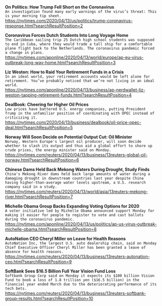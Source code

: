 **On Politics: How Trump Fell Short on the Coronavirus**\
`An investigation found many early warnings of the virus’s threat: This is your morning tip sheet.`\
https://nytimes.com/2020/04/13/us/politics/trump-coronavirus-response.html?searchResultPosition=2

**Coronavirus Forces Dutch Students Into Long Voyage Home**\
`The Caribbean sailing trip 25 Dutch high school students was supposed to end in Cuba, where they would trade a tall ship for a comfortable plane flight back to the Netherlands. The coronavirus pandemic forced a change in plans. `\
https://nytimes.com/aponline/2020/04/13/world/europe/ap-eu-virus-outbreak-long-way-home.html?searchResultPosition=3

**Liz Weston: How to Raid Your Retirement Funds in a Crisis**\
`In an ideal world, your retirement accounts would be left alone for retirement. You’ve probably noticed that we’re not living in an ideal world.`\
https://nytimes.com/aponline/2020/04/13/business/ap-nerdwallet-liz-weston-tapping-retirement-funds.html?searchResultPosition=4

**DealBook: Cheering for Higher Oil Prices**\
`Low prices have battered U.S. energy companies, putting President Trump in the unfamiliar position of coordinating with OPEC instead of criticizing it.`\
https://nytimes.com/2020/04/13/business/dealbook/oil-price-opec-deal.html?searchResultPosition=5

**Norway Will Soon Decide on Potential Output Cut: Oil Minister**\
`Norway, Western Europe's largest oil producer, will soon decide whether to slash its output and thus aid a global effort to shore up crude prices, the energy minister said on Monday.`\
https://nytimes.com/reuters/2020/04/13/business/13reuters-global-oil-norway.html?searchResultPosition=6

**Chinese Dams Held Back Mekong Waters During Drought, Study Finds**\
`China's Mekong River dams held back large amounts of water during a damaging drought in downstream countries last year despite China having higher-than-average water levels upstream, a U.S. research company said in a study.`\
https://nytimes.com/reuters/2020/04/13/world/asia/13reuters-mekong-river.html?searchResultPosition=7

**Michelle Obama Group Backs Expanding Voting Options for 2020**\
`A voter initiative led by Michelle Obama announced support Monday for making it easier for people to register to vote and cast ballots during the coronavirus pandemic.`\
https://nytimes.com/aponline/2020/04/13/us/politics/ap-us-virus-outbreak-michelle-obama.html?searchResultPosition=8

**AutoNation CEO Cheryl Miller on Leave for Health Reasons**\
`AutoNation Inc, the largest U.S. auto dealership chain, said on Monday Chief Executive Officer Cheryl Miller has been granted a leave of absence for health reasons.`\
https://nytimes.com/reuters/2020/04/13/business/13reuters-autonation-ceo.html?searchResultPosition=9

**SoftBank Sees $16.5 Billion Full Year Vision Fund Loss**\
`Softbank Group Corp said on Monday it expects its $100 billion Vision Fund to book a loss of 1.8 trillion yen ($16.5 billion) in the financial year ended March due to the deteriorating performance of its tech bets. `\
https://nytimes.com/reuters/2020/04/13/business/13reuters-softbank-group-results.html?searchResultPosition=10

